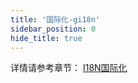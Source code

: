 ```yaml
---
title: '国际化-gi18n'
sidebar_position: 0
hide_title: true
---
```


详情请参考章节： [I18N国际化](output/goframe-v2.1-md/核心组件-重点/I18N国际化)

`    `